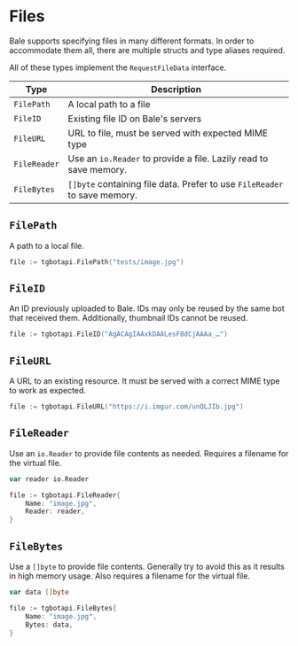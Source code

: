 # Files

Bale supports specifying files in many different formats. In order to
accommodate them all, there are multiple structs and type aliases required.

All of these types implement the `RequestFileData` interface.

| Type         | Description                                                               |
| ------------ | ------------------------------------------------------------------------- |
| `FilePath`   | A local path to a file                                                    |
| `FileID`     | Existing file ID on Bale's servers                                    |
| `FileURL`    | URL to file, must be served with expected MIME type                       |
| `FileReader` | Use an `io.Reader` to provide a file. Lazily read to save memory.         |
| `FileBytes`  | `[]byte` containing file data. Prefer to use `FileReader` to save memory. |

## `FilePath`

A path to a local file.

```go
file := tgbotapi.FilePath("tests/image.jpg")
```

## `FileID`

An ID previously uploaded to Bale. IDs may only be reused by the same bot
that received them. Additionally, thumbnail IDs cannot be reused.

```go
file := tgbotapi.FileID("AgACAgIAAxkDAALesF8dCjAAAa_…")
```

## `FileURL`

A URL to an existing resource. It must be served with a correct MIME type to
work as expected.

```go
file := tgbotapi.FileURL("https://i.imgur.com/unQLJIb.jpg")
```

## `FileReader`

Use an `io.Reader` to provide file contents as needed. Requires a filename for
the virtual file.

```go
var reader io.Reader

file := tgbotapi.FileReader{
    Name: "image.jpg",
    Reader: reader,
}
```

## `FileBytes`

Use a `[]byte` to provide file contents. Generally try to avoid this as it
results in high memory usage. Also requires a filename for the virtual file.

```go
var data []byte

file := tgbotapi.FileBytes{
    Name: "image.jpg",
    Bytes: data,
}
```
